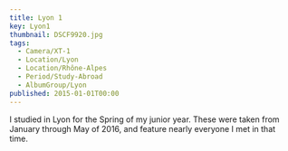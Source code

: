 ```yaml
---
title: Lyon 1
key: Lyon1
thumbnail: DSCF9920.jpg
tags:
  - Camera/XT-1
  - Location/Lyon
  - Location/Rhône-Alpes
  - Period/Study-Abroad
  - AlbumGroup/Lyon
published: 2015-01-01T00:00
---
```

I studied in Lyon for the Spring of my junior year. These were taken from January through May of 2016, and feature nearly everyone I met in that time.
